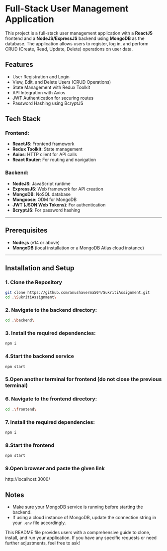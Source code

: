 
# Full-Stack User Management Application

This project is a full-stack user management application with a **ReactJS** frontend and a **NodeJS/ExpressJS** backend using **MongoDB** as the database. The application allows users to register, log in, and perform CRUD (Create, Read, Update, Delete) operations on user data.

## Features
- User Registration and Login
- View, Edit, and Delete Users (CRUD Operations)
- State Management with Redux Toolkit
- API Integration with Axios
- JWT Authentication for securing routes
- Password Hashing using BcryptJS

## Tech Stack

### Frontend:
- **ReactJS**: Frontend framework
- **Redux Toolkit**: State management
- **Axios**: HTTP client for API calls
- **React Router**: For routing and navigation

### Backend:
- **NodeJS**: JavaScript runtime
- **ExpressJS**: Web framework for API creation
- **MongoDB**: NoSQL database
- **Mongoose**: ODM for MongoDB
- **JWT (JSON Web Tokens)**: For authentication
- **BcryptJS**: For password hashing

---

## Prerequisites
- **Node.js** (v14 or above)
- **MongoDB** (local installation or a MongoDB Atlas cloud instance)

---

## Installation and Setup

### 1. Clone the Repository

```bash
git clone https://github.com/anushaverma504/SukritiAssignment.git
cd .\SukritiAssignment\
```

### 2. Navigate to the backend directory:

```bash
cd .\backend\
```

### 3. Install the required dependencies:

```bash
npm i
```

### 4.Start the backend service

```bash
npm start
```

### 5.Open another terminal for frontend (do not close the previous terminal)

### 6. Navigate to the frontend directory:

```bash
cd .\frontend\
```

### 7. Install the required dependencies:

```bash
npm i
```

### 8.Start the frontend

```bash
npm start
```

### 9.Open browser and paste the given link
http://localhost:3000/


## Notes
- Make sure your MongoDB service is running before starting the backend.
- If using a cloud instance of MongoDB, update the connection string in your `.env` file accordingly.

This README file provides users with a comprehensive guide to clone, install, and run your application. If you have any specific requests or need further adjustments, feel free to ask!


